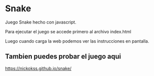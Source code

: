 # Snake
Juego Snake hecho con javascript.

Para ejecutar el juego se accede primero al archivo index.html

Luego cuando carga la web podemos ver las instrucciones en pantalla. 

## Tambien puedes probar el juego aqui

https://nickokss.github.io/snake/

